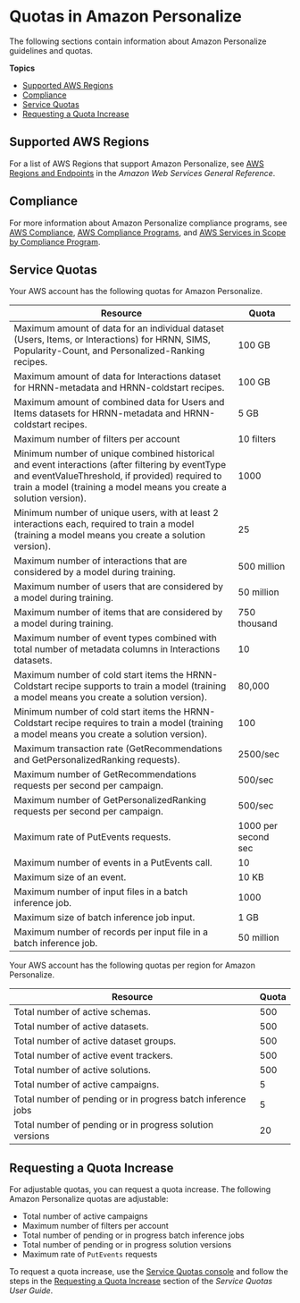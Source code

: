 # Quotas in Amazon Personalize<a name="limits"></a>

The following sections contain information about Amazon Personalize guidelines and quotas\.

**Topics**
+ [Supported AWS Regions](#regions)
+ [Compliance](#ompliance)
+ [Service Quotas](#limits-table)
+ [Requesting a Quota Increase](#requesting-limit-increase)

## Supported AWS Regions<a name="regions"></a>

For a list of AWS Regions that support Amazon Personalize, see [AWS Regions and Endpoints](https://docs.aws.amazon.com/general/latest/gr/personalize.html) in the *Amazon Web Services General Reference*\.

## Compliance<a name="ompliance"></a>

For more information about Amazon Personalize compliance programs, see [AWS Compliance](https://aws.amazon.com/compliance/), [AWS Compliance Programs](https://aws.amazon.com/compliance/programs/), and [AWS Services in Scope by Compliance Program](https://aws.amazon.com/compliance/services-in-scope)\.

## Service Quotas<a name="limits-table"></a>

Your AWS account has the following quotas for Amazon Personalize\.


| Resource | Quota | 
| --- | --- | 
| Maximum amount of data for an individual dataset \(Users, Items, or Interactions\) for HRNN, SIMS, Popularity\-Count, and Personalized\-Ranking recipes\. | 100 GB | 
| Maximum amount of data for Interactions dataset for HRNN\-metadata and HRNN\-coldstart recipes\. | 100 GB | 
| Maximum amount of combined data for Users and Items datasets for HRNN\-metadata and HRNN\-coldstart recipes\. | 5 GB | 
| Maximum number of filters per account | 10 filters | 
| Minimum number of unique combined historical and event interactions \(after filtering by eventType and eventValueThreshold, if provided\) required to train a model \(training a model means you create a solution version\)\. | 1000 | 
| Minimum number of unique users, with at least 2 interactions each, required to train a model \(training a model means you create a solution version\)\. | 25 | 
| Maximum number of interactions that are considered by a model during training\. | 500 million | 
| Maximum number of users that are considered by a model during training\. | 50 million | 
| Maximum number of items that are considered by a model during training\. | 750 thousand | 
| Maximum number of event types combined with total number of metadata columns in Interactions datasets\. | 10 | 
| Maximum number of cold start items the HRNN\-Coldstart recipe supports to train a model \(training a model means you create a solution version\)\. | 80,000 | 
| Minimum number of cold start items the HRNN\-Coldstart recipe requires to train a model \(training a model means you create a solution version\)\. | 100 | 
| Maximum transaction rate \(GetRecommendations and GetPersonalizedRanking requests\)\. | 2500/sec | 
| Maximum number of GetRecommendations requests per second per campaign\. | 500/sec | 
| Maximum number of GetPersonalizedRanking requests per second per campaign\. | 500/sec | 
| Maximum rate of PutEvents requests\. | 1000 per second sec | 
| Maximum number of events in a PutEvents call\. | 10 | 
| Maximum size of an event\. | 10 KB | 
| Maximum number of input files in a batch inference job\. | 1000 | 
| Maximum size of batch inference job input\. | 1 GB | 
| Maximum number of records per input file in a batch inference job\. | 50 million | 

Your AWS account has the following quotas per region for Amazon Personalize\.


| Resource | Quota | 
| --- | --- | 
| Total number of active schemas\. | 500 | 
| Total number of active datasets\. | 500 | 
| Total number of active dataset groups\. | 500 | 
| Total number of active event trackers\. | 500 | 
| Total number of active solutions\. | 500 | 
| Total number of active campaigns\. | 5 | 
| Total number of pending or in progress batch inference jobs | 5 | 
| Total number of pending or in progress solution versions | 20 | 

## Requesting a Quota Increase<a name="requesting-limit-increase"></a>

 For adjustable quotas, you can request a quota increase\. The following Amazon Personalize quotas are adjustable: 
+  Total number of active campaigns 
+  Maximum number of filters per account 
+  Total number of pending or in progress batch inference jobs 
+  Total number of pending or in progress solution versions 
+  Maximum rate of `PutEvents` requests 

 To request a quota increase, use the [Service Quotas console](https://console.aws.amazon.com/servicequotas/) and follow the steps in the [Requesting a Quota Increase](https://docs.aws.amazon.com/servicequotas/latest/userguide/request-quota-increase.html) section of the *Service Quotas User Guide*\. 